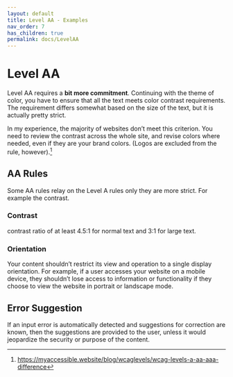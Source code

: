 ```yaml
---
layout: default
title: Level AA - Examples
nav_order: 7
has_children: true
permalink: docs/LevelAA
---
```

# Level AA
Level AA requires a **bit more commitment**. Continuing with the theme of color, you have to ensure that all the text meets color contrast requirements. The requirement differs somewhat based on the size of the text, but it is actually pretty strict.

In my experience, the majority of websites don’t meet this criterion. You need to review the contrast across the whole site, and revise colors where needed, even if they are your brand colors. (Logos are excluded from the rule, however).[^1]


## AA Rules

Some AA rules relay on the Level A rules only they are more strict. For example the contrast.

### Contrast
contrast ratio of at least 4.5:1 for normal text and 3:1 for large text.

### Orientation  
Your content shouldn’t restrict its view and operation to a single display orientation. For example, if a user accesses your website on a mobile device, they shouldn’t lose access to information or functionality if they choose to view the website in portrait or landscape mode.

## Error Suggestion
If an input error is automatically detected and suggestions for correction are known, then the suggestions are provided to the user, unless it would jeopardize the security or purpose of the content.


[^1]: https://myaccessible.website/blog/wcaglevels/wcag-levels-a-aa-aaa-difference